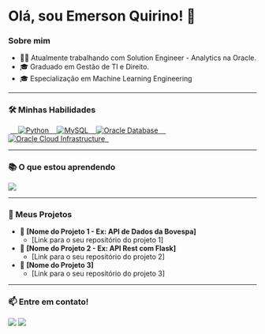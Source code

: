 # Olá, sou Emerson Quirino! 👋

### Sobre mim
- 👨‍💻 Atualmente trabalhando com Solution Engineer - Analytics na Oracle.
- 🎓 Graduado em Gestão de TI e Direito.
- 🎓 Especialização em Machine Learning Engineering

---

### 🛠️ Minhas Habilidades
<p align="left">
  <a href="https://skillicons.dev">
    <img src="https://skillicons.dev/icons?i=python" title="Python" alt="Python"/>
    <img src="https://skillicons.dev/icons?i=mysql" title="MySQL" alt="MySQL"/>
    <img src="https://skillicons.dev/icons?i=oracle" title="Oracle Database" alt="Oracle Database"/>
    <img src="https://skillicons.dev/icons?i=oci" title="Oracle Cloud Infrastructure" alt="Oracle Cloud Infrastructure"/>
  </a>
</p>

---

### 📚 O que estou aprendendo
<p align="left">
  <a href="https://skillicons.dev">
    <img src="https://skillicons.dev/icons?i=aws,docker,flask" />
  </a>
</p>

---

### 🚀 Meus Projetos

- 🔗 **[Nome do Projeto 1 - Ex: API de Dados da Bovespa]**
  - [Link para o seu repositório do projeto 1]
- 🔗 **[Nome do Projeto 2 - Ex: API Rest com Flask]**
  - [Link para o seu repositório do projeto 2]
- 🔗 **[Nome do Projeto 3]**
  - [Link para o seu repositório do projeto 3]

---

### 📫 Entre em contato!
<p align="left">
<a href="https://www.linkedin.com/in/emerson-quirino-0506b5150/" target="_blank"><img src="https://img.shields.io/badge/-LinkedIn-%230077B5?style=for-the-badge&logo=linkedin&logoColor=white" target="_blank"></a>
<a href="mailto:emersonquirinoalves@outlook.com"><img src="https://img.shields.io/badge/Outlook-0078D4?style=for-the-badge&logo=microsoft-outlook&logoColor=white" /></a>
</p>
